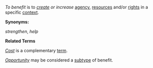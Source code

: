 *To benefit* is to *[create](https://github.com/gcassel/Modular-Organization-Terminology/blob/master/terms/create.md) or increase* [agency](https://github.com/gcassel/Modular-Organization-Terminology/blob/master/terms/agency.md), [resources](https://github.com/gcassel/Modular-Organization-Terminology/blob/master/terms/resource.md) and/or [rights](https://github.com/gcassel/Modular-Organization-Terminology/blob/master/terms/right.md) in a specific [context](https://github.com/gcassel/Modular-Organization-Terminology/blob/master/terms/context.md).

**Synonyms:** 

*strengthen*, *help*

**Related Terms**

*[Cost](https://github.com/gcassel/Modular-Organization-Terminology/blob/master/terms/cost.md)* is a complementary [term](https://github.com/gcassel/Modular-Organization-Terminology/blob/master/terms/term.md).

*[Opportunity](https://github.com/gcassel/Modular-Organization-Terminology/blob/master/terms/opportunity.md)* may be considered a [subtype](https://github.com/gcassel/Modular-Organization-Terminology/blob/master/terms/subtype.md) of benefit.

